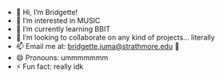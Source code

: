 - 👋 Hi, I’m Bridgette!
- 👀 I’m interested in MUSIC
- 🌱 I’m currently learning BBIT
- 💞️ I’m looking to collaborate on any kind of projects... literally
- 📫 Email me at: bridgette.juma@strathmore.edu 💋
- 😄 Pronouns: ummmmmmm
- ⚡ Fun fact: really idk

<!---
BridgetteJuma/BridgetteJuma is a ✨ special ✨ repository because its `README.md` (this file) appears on your GitHub profile.
You can click the Preview link to take a look at your changes.
--->
